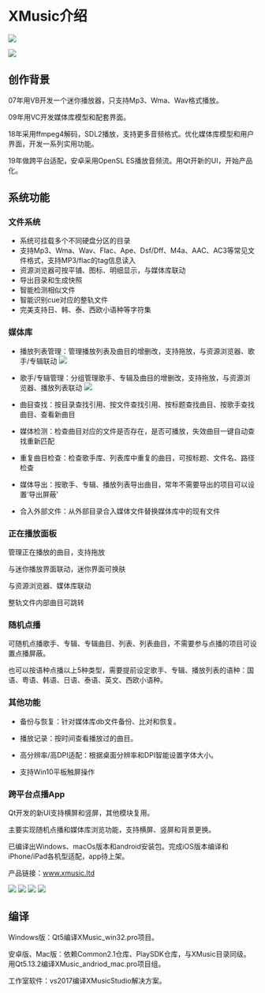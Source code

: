 # **XMusic介绍**
![](https://musicrossoft.coding.net/p/XMusic/git/raw/master/XMusicStudio.jpg)

![](https://musicrossoft.coding.net/p/Musicrossoft/git/raw/master/web/pic0.jpg)

## **创作背景**
07年用VB开发一个迷你播放器，只支持Mp3、Wma、Wav格式播放。  

09年用VC开发媒体库模型和配套界面。  
  
18年采用ffmpeg4解码，SDL2播放，支持更多音频格式。优化媒体库模型和用户界面，开发一系列实用功能。

19年做跨平台适配，安卓采用OpenSL ES播放音频流。用Qt开新的UI，开始产品化。

## **系统功能**
### 文件系统
* 系统可挂载多个不同硬盘分区的目录
* 支持Mp3、Wma、Wav、Flac、Ape、Dsf/Dff、M4a、AAC、AC3等常见文件格式，支持MP3/flac的tag信息读入
* 资源浏览器可按平铺、图标、明细显示，与媒体库联动
* 导出目录和生成快照
* 智能检测相似文件
* 智能识别cue对应的整轨文件
* 完美支持日、韩、泰、西欧小语种等字符集

### 媒体库
* 播放列表管理：管理播放列表及曲目的增删改，支持拖放，与资源浏览器、歌手/专辑联动
![](https://musicrossoft.coding.net/p/XMusic/git/raw/master/XMusicStudio_Playlist.jpg)

* 歌手/专辑管理：分组管理歌手、专辑及曲目的增删改，支持拖放，与资源浏览器、播放列表联动
![](https://musicrossoft.coding.net/p/XMusic/git/raw/master/XMusicStudio_SingerAlbum.jpg)

* 曲目查找：按目录查找引用、按文件查找引用、按标题查找曲目、按歌手查找曲目、查看新曲目

* 媒体检测：检查曲目对应的文件是否存在，是否可播放，失效曲目一键自动查找重新匹配

* 重复曲目检查：检查歌手库、列表库中重复的曲目，可按标题、文件名、路径检查

* 媒体导出：按歌手、专辑、播放列表导出曲目，常年不需要导出的项目可以设置‘导出屏蔽’

* 合入外部文件：从外部目录合入媒体文件替换媒体库中的现有文件

### 正在播放面板
管理正在播放的曲目，支持拖放

与迷你播放界面联动，迷你界面可换肤

与资源浏览器、媒体库联动

整轨文件内部曲目可跳转

### 随机点播
可随机点播歌手、专辑、专辑曲目、列表、列表曲目，不需要参与点播的项目可设置点播屏蔽。

也可以按语种点播以上5种类型，需要提前设定歌手、专辑、播放列表的语种：国语、粤语、韩语、日语、泰语、英文、西欧小语种。

### 其他功能
* 备份与恢复：针对媒体库db文件备份、比对和恢复。

* 播放记录：按时间查看播放过的曲目。

* 高分辨率/高DPI适配：根据桌面分辨率和DPI智能设置字体大小。

* 支持Win10平板触屏操作

### 跨平台点播App
Qt开发的新UI支持横屏和竖屏，其他模块复用。

主要实现随机点播和媒体库浏览功能，支持横屏、竖屏和背景更换。

已编译出Windows、macOs版本和android安装包。完成iOS版本编译和iPhone/iPad各机型适配，app待上架。

产品链接：www.xmusic.ltd

![](https://musicrossoft.coding.net/p/Musicrossoft/git/raw/master/web/pic1.jpg)
![](https://musicrossoft.coding.net/p/Musicrossoft/git/raw/master/web/pic2.jpg)
![](https://musicrossoft.coding.net/p/Musicrossoft/git/raw/master/web/pic3.jpg)
![](https://musicrossoft.coding.net/p/Musicrossoft/git/raw/master/web/pic4.jpg)

## 编译
Windows版：Qt5编译XMusic_win32.pro项目。

安卓版、Mac版：依赖Common2.1仓库、PlaySDK仓库，与XMusic目录同级。用Qt5.13.2编译XMusic_andriod_mac.pro项目组。

工作室软件：vs2017编译XMusicStudio解决方案。
